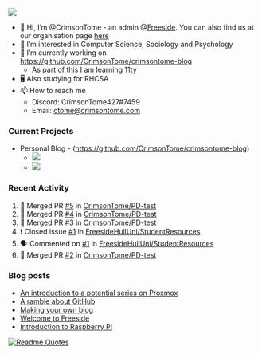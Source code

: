 <!--![Anurag's GitHub stats](https://github-readme-stats.vercel.app/api?username=crimsontome&show_icons=true&theme=dark)-->
![](https://komarev.com/ghpvc/?username=crimsontome&color=66ffcc)
- 👋 Hi, I’m @CrimsonTome - an admin @[Freeside](https://freeside.co.uk). You can also find us at our organisation page [here](https://github.com/freesidehull)
- 👀 I’m interested in Computer Science, Sociology and Psychology
- 🌱 I’m currently working on <https://github.com/CrimsonTome/crimsontome-blog>
  - As part of this I am learning 11ty
- 🖥️ Also studying for RHCSA 
- 📫 How to reach me
  - Discord: CrimsonTome427#7459
  - Email: <ctome@crimsontome.com>

### Current Projects
- Personal Blog - (<https://github.com/CrimsonTome/crimsontome-blog>)
  - ![](https://img.shields.io/github/last-commit/crimsontome/crimsontome-blog?color=green)
  - ![](https://img.shields.io/github/languages/code-size/crimsontome/crimsontome-blog)

### Recent Activity
<!--START_SECTION:activity-->
1. 🎉 Merged PR [#5](https://github.com/CrimsonTome/PD-test/pull/5) in [CrimsonTome/PD-test](https://github.com/CrimsonTome/PD-test)
2. 🎉 Merged PR [#4](https://github.com/CrimsonTome/PD-test/pull/4) in [CrimsonTome/PD-test](https://github.com/CrimsonTome/PD-test)
3. 🎉 Merged PR [#3](https://github.com/CrimsonTome/PD-test/pull/3) in [CrimsonTome/PD-test](https://github.com/CrimsonTome/PD-test)
4. ❗️ Closed issue [#1](https://github.com/FreesideHullUni/StudentResources/issues/1) in [FreesideHullUni/StudentResources](https://github.com/FreesideHullUni/StudentResources)
5. 🗣 Commented on [#1](https://github.com/FreesideHullUni/StudentResources/issues/1) in [FreesideHullUni/StudentResources](https://github.com/FreesideHullUni/StudentResources)
6. 🎉 Merged PR [#2](https://github.com/CrimsonTome/PD-test/pull/2) in [CrimsonTome/PD-test](https://github.com/CrimsonTome/PD-test)
<!--END_SECTION:activity-->

### Blog posts

<!-- BLOG-POST-LIST:START -->
- [An introduction to a potential series on Proxmox](https://crimsontome.netlify.app/posts/PVE/)
- [A ramble about GitHub](https://crimsontome.netlify.app/posts/a-ramble-on-github/)
- [Making your own blog](https://crimsontome.netlify.app/posts/making-your-own-blog/)
- [Welcome to Freeside](https://crimsontome.netlify.app/posts/introduction-to-freeside/)
- [Introduction to Raspberry Pi](https://crimsontome.netlify.app/posts/raspi-intro/)
<!-- BLOG-POST-LIST:END -->

[![Readme Quotes](https://quotes-github-readme.vercel.app/api?type=horizontal&theme=dark)](https://github.com/piyushsuthar/github-readme-quotes)
<br>
